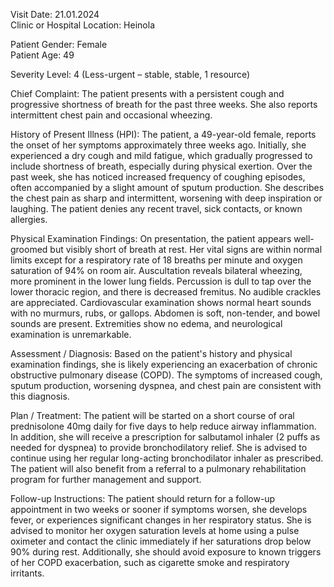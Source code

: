 Visit Date: 21.01.2024  
Clinic or Hospital Location: Heinola  

Patient Gender: Female  
Patient Age: 49  

Severity Level: 4 (Less-urgent – stable, stable, 1 resource)

Chief Complaint: The patient presents with a persistent cough and progressive shortness of breath for the past three weeks. She also reports intermittent chest pain and occasional wheezing.

History of Present Illness (HPI): The patient, a 49-year-old female, reports the onset of her symptoms approximately three weeks ago. Initially, she experienced a dry cough and mild fatigue, which gradually progressed to include shortness of breath, especially during physical exertion. Over the past week, she has noticed increased frequency of coughing episodes, often accompanied by a slight amount of sputum production. She describes the chest pain as sharp and intermittent, worsening with deep inspiration or laughing. The patient denies any recent travel, sick contacts, or known allergies.

Physical Examination Findings: On presentation, the patient appears well-groomed but visibly short of breath at rest. Her vital signs are within normal limits except for a respiratory rate of 18 breaths per minute and oxygen saturation of 94% on room air. Auscultation reveals bilateral wheezing, more prominent in the lower lung fields. Percussion is dull to tap over the lower thoracic region, and there is decreased fremitus. No audible crackles are appreciated. Cardiovascular examination shows normal heart sounds with no murmurs, rubs, or gallops. Abdomen is soft, non-tender, and bowel sounds are present. Extremities show no edema, and neurological examination is unremarkable.

Assessment / Diagnosis: Based on the patient's history and physical examination findings, she is likely experiencing an exacerbation of chronic obstructive pulmonary disease (COPD). The symptoms of increased cough, sputum production, worsening dyspnea, and chest pain are consistent with this diagnosis.

Plan / Treatment: The patient will be started on a short course of oral prednisolone 40mg daily for five days to help reduce airway inflammation. In addition, she will receive a prescription for salbutamol inhaler (2 puffs as needed for dyspnea) to provide bronchodilatory relief. She is advised to continue using her regular long-acting bronchodilator inhaler as prescribed. The patient will also benefit from a referral to a pulmonary rehabilitation program for further management and support.

Follow-up Instructions: The patient should return for a follow-up appointment in two weeks or sooner if symptoms worsen, she develops fever, or experiences significant changes in her respiratory status. She is advised to monitor her oxygen saturation levels at home using a pulse oximeter and contact the clinic immediately if her saturations drop below 90% during rest. Additionally, she should avoid exposure to known triggers of her COPD exacerbation, such as cigarette smoke and respiratory irritants.